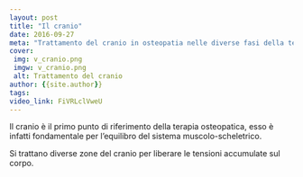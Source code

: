 ```yaml
---
layout: post
title: "Il cranio"
date: 2016-09-27
meta: "Trattamento del cranio in osteopatia nelle diverse fasi della terapia"
cover:
 img: v_cranio.png
 imgw: v_cranio.png
 alt: Trattamento del cranio
author: {{site.author}}
tags:
video_link: FiVRLclVweU
---
```

Il cranio è il primo punto di riferimento della terapia osteopatica, esso è infatti fondamentale per l’equilibro del sistema muscolo-scheletrico.

Si trattano diverse zone del cranio per liberare le tensioni accumulate sul corpo.
